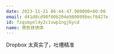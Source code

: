 ```yaml
---
date: 2023-11-21 06:44:47.908000+00:00
email: d41d8cd98f00b204e9800998ecf8427e
id: fzqsmyel4y2c1vwp1ngj6ycd
name: 黑色铁锈体
---
```

Dropbox 太真实了，吐槽精准 
